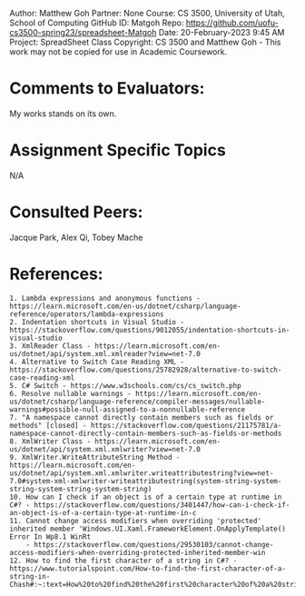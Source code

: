 ﻿Author:     Matthew Goh
Partner:    None
Course:     CS 3500, University of Utah, School of Computing
GitHub ID:  Matgoh
Repo:       https://github.com/uofu-cs3500-spring23/spreadsheet-Matgoh
Date:       20-February-2023 9:45 AM
Project:    SpreadSheet Class
Copyright:  CS 3500 and Matthew Goh - This work may not be copied for use in Academic Coursework.

# Comments to Evaluators:
My works stands on its own.

# Assignment Specific Topics
N/A

# Consulted Peers:
Jacque Park, Alex Qi, Tobey Mache

# References:

	1. Lambda expressions and anonymous functions - https://learn.microsoft.com/en-us/dotnet/csharp/language-reference/operators/lambda-expressions
	2. Indentation shortcuts in Visual Studio - https://stackoverflow.com/questions/9012055/indentation-shortcuts-in-visual-studio
	3. XmlReader Class - https://learn.microsoft.com/en-us/dotnet/api/system.xml.xmlreader?view=net-7.0
	4. Alternative to Switch Case Reading XML - https://stackoverflow.com/questions/25782928/alternative-to-switch-case-reading-xml
	5. C# Switch - https://www.w3schools.com/cs/cs_switch.php
	6. Resolve nullable warnings - https://learn.microsoft.com/en-us/dotnet/csharp/language-reference/compiler-messages/nullable-warnings#possible-null-assigned-to-a-nonnullable-reference
	7. "A namespace cannot directly contain members such as fields or methods" [closed] - https://stackoverflow.com/questions/21175781/a-namespace-cannot-directly-contain-members-such-as-fields-or-methods
	8. XmlWriter Class - https://learn.microsoft.com/en-us/dotnet/api/system.xml.xmlwriter?view=net-7.0
	9. XmlWriter.WriteAttributeString Method - https://learn.microsoft.com/en-us/dotnet/api/system.xml.xmlwriter.writeattributestring?view=net-7.0#system-xml-xmlwriter-writeattributestring(system-string-system-string-system-string-system-string)
	10. How can I check if an object is of a certain type at runtime in C#? - https://stackoverflow.com/questions/3401447/how-can-i-check-if-an-object-is-of-a-certain-type-at-runtime-in-c
	11. Cannot change access modifiers when overriding 'protected' inherited member 'Windows.UI.Xaml.FrameworkElement.OnApplyTemplate() Error In Wp8.1 WinRt
		- https://stackoverflow.com/questions/29530103/cannot-change-access-modifiers-when-overriding-protected-inherited-member-win
	12. How to find the first character of a string in C#? - https://www.tutorialspoint.com/How-to-find-the-first-character-of-a-string-in-Chash#:~:text=How%20to%20find%20the%20first%20character%20of%20a%20string%20in%20C%23%3F&text=To%20get%20the%20first%20character%2C%20use%20the%20substring()%20method.&text=string%20str%20%3D%20%22Welcome%20to%20the,in%20the%20substring()%20method.


